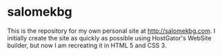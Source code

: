 # salomekbg

This is the repository for my own personal site at http://salomekbg.com.  I initially create the site as quickly as possible using HostGator's WebSite builder, but now I am recreating it in HTML 5 and CSS 3.
